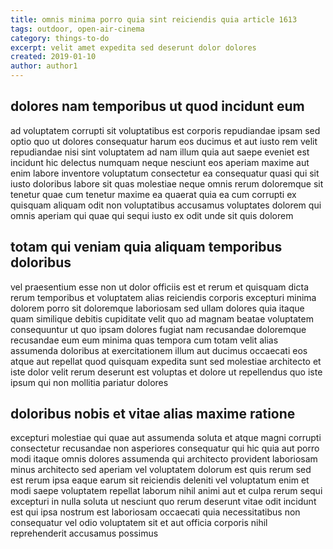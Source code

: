 ```yaml
---
title: omnis minima porro quia sint reiciendis quia article 1613
tags: outdoor, open-air-cinema
category: things-to-do
excerpt: velit amet expedita sed deserunt dolor dolores
created: 2019-01-10
author: author1
---
```


## dolores nam temporibus ut quod incidunt eum

ad voluptatem corrupti sit voluptatibus est corporis repudiandae ipsam sed optio quo ut dolores consequatur harum eos ducimus et aut iusto rem velit repudiandae nisi sint voluptatem ad nam illum quia aut saepe eveniet est incidunt hic delectus numquam neque nesciunt eos aperiam maxime aut enim labore inventore voluptatum consectetur ea consequatur quasi qui sit iusto doloribus labore sit quas molestiae neque omnis rerum doloremque sit tenetur quae cum tenetur maxime ea quaerat quia ea cum corrupti ex quisquam aliquam odit non voluptatibus accusamus voluptates dolorem qui omnis aperiam qui quae qui sequi iusto ex odit unde sit quis dolorem

## totam qui veniam quia aliquam temporibus doloribus

vel praesentium esse non ut dolor officiis est et rerum et quisquam dicta rerum temporibus et voluptatem alias reiciendis corporis excepturi minima dolorem porro sit doloremque laboriosam sed ullam dolores quia itaque quam similique debitis cupiditate velit quo ad magnam beatae voluptatem consequuntur ut quo ipsam dolores fugiat nam recusandae doloremque recusandae eum eum minima quas tempora cum totam velit alias assumenda doloribus at exercitationem illum aut ducimus occaecati eos atque aut repellat quod quisquam expedita sunt sed molestiae architecto et iste dolor velit rerum deserunt est voluptas et dolore ut repellendus quo iste ipsum qui non mollitia pariatur dolores

## doloribus nobis et vitae alias maxime ratione

excepturi molestiae qui quae aut assumenda soluta et atque magni corrupti consectetur recusandae non asperiores consequatur qui hic quia aut porro modi itaque omnis dolores assumenda qui architecto provident laboriosam minus architecto sed aperiam vel voluptatem dolorum est quis rerum sed est rerum ipsa eaque earum sit reiciendis deleniti vel voluptatum enim et modi saepe voluptatem repellat laborum nihil animi aut et culpa rerum sequi excepturi in nulla soluta ut nesciunt quo rerum deserunt vitae odit incidunt est qui ipsa nostrum est laboriosam occaecati quia necessitatibus non consequatur vel odio voluptatem sit et aut officia corporis nihil reprehenderit accusamus possimus
